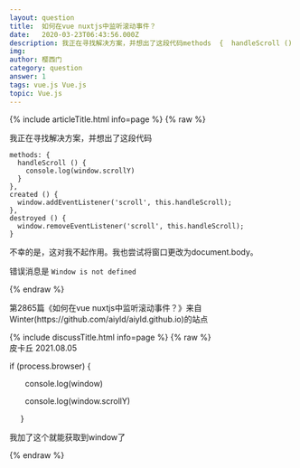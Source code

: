 ```yaml
---
layout: question
title:  如何在vue nuxtjs中监听滚动事件？
date:   2020-03-23T06:43:56.000Z
description: 我正在寻找解决方案，并想出了这段代码methods  {  handleScroll () {    console.log(window.scr...
img: 
author: 樱西门
category: question
answer: 1
tags: vue.js Vue.js
topic: Vue.js
---
```

<div class="article-root">
  <div class="article">
    {% include articleTitle.html info=page %}
    {% raw %}
    <div class="article-content"><p><font style="vertical-align: inherit;"><font style="vertical-align: inherit;">我正在寻找解决方案，并想出了这段代码</font></font></p>

<pre><code>methods: {<font></font>
  handleScroll () {<font></font>
    console.log(window.scrollY)<font></font>
  }<font></font>
},<font></font>
created () {<font></font>
  window.addEventListener('scroll', this.handleScroll);<font></font>
},<font></font>
destroyed () {<font></font>
  window.removeEventListener('scroll', this.handleScroll);<font></font>
}<font></font>
</code></pre>

<p><font style="vertical-align: inherit;"><font style="vertical-align: inherit;">不幸的是，这对我不起作用。</font><font style="vertical-align: inherit;">我也尝试将窗口更改为document.body。</font></font></p>

<p><font style="vertical-align: inherit;"><font style="vertical-align: inherit;">错误消息是 </font></font><code>Window is not defined</code></p></div>
    {% endraw %}
  </div>
  <p class="winter_mark">第2865篇《如何在vue nuxtjs中监听滚动事件？》来自Winter(https://github.com/aiyld/aiyld.github.io)的站点</p>
  <div class="discuss-wrapper">
    {% include discussTitle.html info=page %}
    {% raw %}
    <div class="discuss-item">
        <div class="discuss-parent">
          <div class="discuss-meta">
            <span class="discuss-user">皮卡丘</span>
            <span class="discuss-time">2021.08.05</span>
          </div>
          <div class="discuss-comment"><p>if (process.browser) {</p><p>&nbsp; &nbsp; &nbsp; &nbsp;console.log(window)</p><p>&nbsp; &nbsp; &nbsp; &nbsp;console.log(window.scrollY)</p><p>&nbsp; &nbsp; &nbsp;}</p><p>我加了这个就能获取到window了</p></div>
        </div></div>
    {% endraw %}
  </div>
<div>
